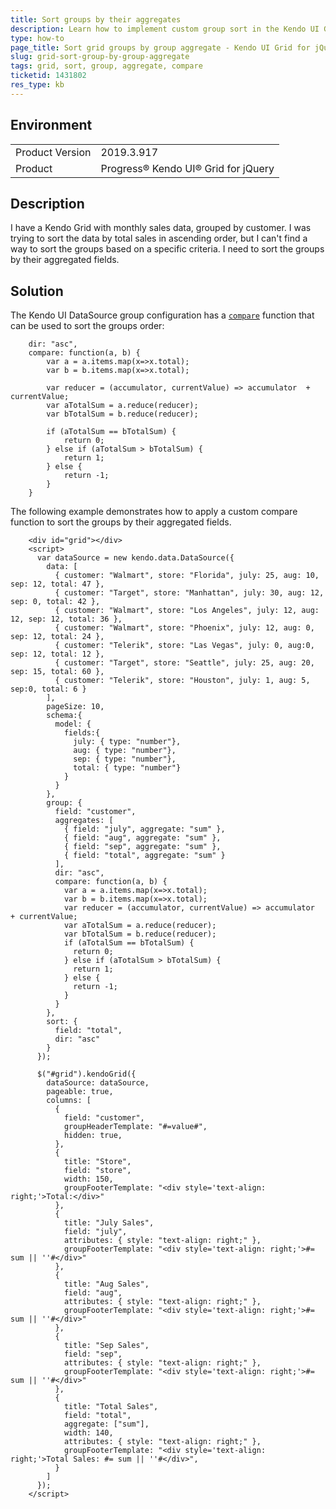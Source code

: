 ```yaml
---
title: Sort groups by their aggregates
description: Learn how to implement custom group sort in the Kendo UI Grid using group aggregates.
type: how-to
page_title: Sort grid groups by group aggregate - Kendo UI Grid for jQuery
slug: grid-sort-group-by-group-aggregate
tags: grid, sort, group, aggregate, compare
ticketid: 1431802
res_type: kb
---
```


## Environment

<table>
	<tr>
		<td>Product Version</td>
		<td>2019.3.917</td>
	</tr>
	<tr>
		<td>Product</td>
		<td>Progress® Kendo UI® Grid for jQuery</td>
	</tr>
</table>

## Description

I have a Kendo Grid with monthly sales data, grouped by customer. I was trying to sort the data by total sales in ascending order, but I can't find a way to sort the groups based on a specific criteria. I need to sort the groups by their aggregated fields.

## Solution

The Kendo UI DataSource group configuration has a [`compare`](/api/javascript/data/datasource/configuration/group#groupcompare) function that can be used to sort the groups order:

```
    dir: "asc",
    compare: function(a, b) {
        var a = a.items.map(x=>x.total);
        var b = b.items.map(x=>x.total);

        var reducer = (accumulator, currentValue) => accumulator  + currentValue;
        var aTotalSum = a.reduce(reducer);
        var bTotalSum = b.reduce(reducer);

        if (aTotalSum == bTotalSum) {             
            return 0;
        } else if (aTotalSum > bTotalSum) {
            return 1;
        } else {
            return -1;
        }
    }
```

The following example demonstrates how to apply a custom compare function to sort the groups by their aggregated fields.

```dojo
    <div id="grid"></div>
    <script>
      var dataSource = new kendo.data.DataSource({
        data: [
          { customer: "Walmart", store: "Florida", july: 25, aug: 10, sep: 12, total: 47 },
          { customer: "Target", store: "Manhattan", july: 30, aug: 12, sep: 0, total: 42 },
          { customer: "Walmart", store: "Los Angeles", july: 12, aug: 12, sep: 12, total: 36 },
          { customer: "Walmart", store: "Phoenix", july: 12, aug: 0, sep: 12, total: 24 },
          { customer: "Telerik", store: "Las Vegas", july: 0, aug:0, sep: 12, total: 12 },
          { customer: "Target", store: "Seattle", july: 25, aug: 20, sep: 15, total: 60 },
          { customer: "Telerik", store: "Houston", july: 1, aug: 5, sep:0, total: 6 }
        ],
        pageSize: 10,
        schema:{
          model: {
            fields:{
              july: { type: "number"},
              aug: { type: "number"},
              sep: { type: "number"},
              total: { type: "number"}
            }
          }
        },
        group: {
          field: "customer",
          aggregates: [
            { field: "july", aggregate: "sum" },
            { field: "aug", aggregate: "sum" },
            { field: "sep", aggregate: "sum" },
            { field: "total", aggregate: "sum" }
          ],
          dir: "asc",
          compare: function(a, b) {
            var a = a.items.map(x=>x.total);
            var b = b.items.map(x=>x.total);
            var reducer = (accumulator, currentValue) => accumulator  + currentValue;
            var aTotalSum = a.reduce(reducer);
            var bTotalSum = b.reduce(reducer);
            if (aTotalSum == bTotalSum) {             
              return 0;
            } else if (aTotalSum > bTotalSum) {
              return 1;
            } else {
              return -1;
            }
          }
        },
        sort: { 
          field: "total", 
          dir: "asc"
        }
      });

      $("#grid").kendoGrid({
        dataSource: dataSource,
        pageable: true,
        columns: [
          {
            field: "customer",
            groupHeaderTemplate: "#=value#",
            hidden: true,
          },
          { 
            title: "Store",
            field: "store", 
            width: 150,
            groupFooterTemplate: "<div style='text-align: right;'>Total:</div>"
          },
          { 
            title: "July Sales",
            field: "july", 
            attributes: { style: "text-align: right;" },
            groupFooterTemplate: "<div style='text-align: right;'>#= sum || ''#</div>"
          },
          { 
            title: "Aug Sales",
            field: "aug", 
            attributes: { style: "text-align: right;" },
            groupFooterTemplate: "<div style='text-align: right;'>#= sum || ''#</div>"
          },
          { 
            title: "Sep Sales",
            field: "sep", 
            attributes: { style: "text-align: right;" },
            groupFooterTemplate: "<div style='text-align: right;'>#= sum || ''#</div>"
          },
          {
            title: "Total Sales",
            field: "total",
            aggregate: ["sum"],
            width: 140,
            attributes: { style: "text-align: right;" },
            groupFooterTemplate: "<div style='text-align: right;'>Total Sales: #= sum || ''#</div>",
          }
        ]
      });
    </script>
```
